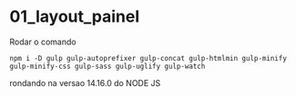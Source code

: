 # 01_layout_painel

Rodar o comando

`npm i -D gulp gulp-autoprefixer gulp-concat gulp-htmlmin gulp-minify gulp-minify-css gulp-sass gulp-uglify gulp-watch`

rondando na versao 14.16.0 do NODE JS